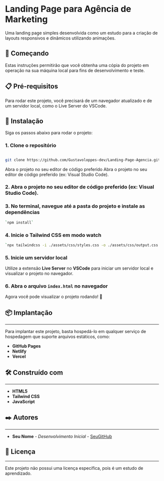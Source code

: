 # Landing Page para Agência de Marketing
Uma landing page simples desenvolvida como um estudo para a criação de layouts responsivos e dinâmicos utilizando animações.

## 🚀 Começando
Estas instruções permitirão que você obtenha uma cópia do projeto em operação na sua máquina local para fins de desenvolvimento e teste.

## 📋 Pré-requisitos
Para rodar este projeto, você precisará de um navegador atualizado e de um servidor local, como o Live Server do VSCode.

## 🔧 Instalação
Siga os passos abaixo para rodar o projeto:

### 1. Clone o repositório

```sh

git clone https://github.com/Gustavoloppes-dev/Landing-Page-Agencia.git
```
Abra o projeto no seu editor de código preferido Abra o projeto no seu editor de código preferido (ex: Visual Studio Code).

### 2\. Abra o projeto no seu editor de código preferido (ex: Visual Studio Code).
### 3\. No terminal, navegue até a pasta do projeto e instale as dependências

```sh
`npm install`
```

### 4\. Inicie o Tailwind CSS em modo watch

```sh
`npx tailwindcss -i ./assets/css/styles.css -o ./assets/css/output.css --watch`
```

### 5\. Inicie um servidor local

Utilize a extensão **Live Server** no **VSCode** para iniciar um servidor local e visualizar o projeto no navegador.

### 6\. Abra o arquivo `index.html` no navegador

Agora você pode visualizar o projeto rodando! 🚀

## 📦 Implantação
--------------

Para implantar este projeto, basta hospedá-lo em qualquer serviço de hospedagem que suporte arquivos estáticos, como:

-   **GitHub Pages**
-   **Netlify**
-   **Vercel**

## 🛠️ Construído com
------------------

-   **HTML5**
-   **Tailwind CSS**
-   **JavaScript**

## ✒️ Autores
----------

-   **Seu Nome** - *Desenvolvimento Inicial* - [SeuGitHub](https://github.com/seu-usuario)

## 📄 Licença
----------

Este projeto não possui uma licença específica, pois é um estudo de aprendizado.